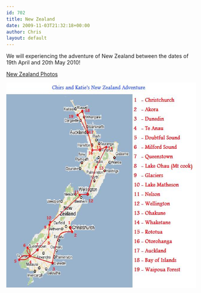 ```yaml
---
id: 702
title: New Zealand
date: 2009-11-03T21:32:18+00:00
author: Chris
layout: default
---
```

<p>We will experiencing the adventure of New Zealand between the dates of 19th April and 20th May 2010!</p>
<p><a href="/new-zealand-photos">New Zealand Photos</a></p>

<img class="alignleft wp-image-50 size-full" title="New Zealand" src="/assets/img/New-Zealand.jpg" width="640" height="546" sizes="(max-width: 640px) 100vw, 640px" />
